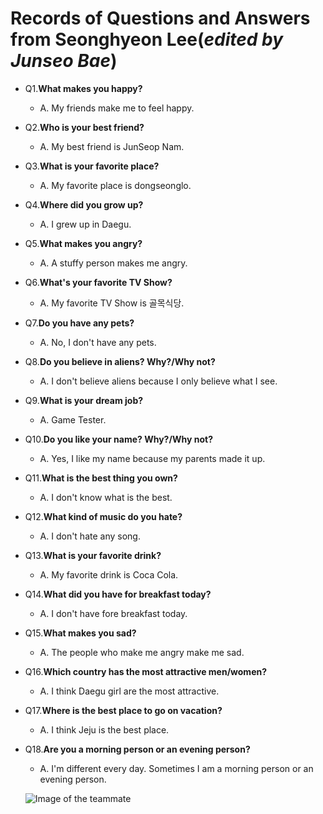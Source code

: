# Records of Questions and Answers from Seonghyeon Lee(_edited by Junseo Bae_)

* Q1.**What makes you happy?**
  * A. My friends make me to feel happy.
  
* Q2.**Who is your best friend?**
  * A. My best friend is JunSeop Nam.

* Q3.**What is your favorite place?**
  * A. My favorite place is dongseonglo.
  
* Q4.**Where did you grow up?**
  * A. I grew up in Daegu.

* Q5.**What makes you angry?**
  * A. A stuffy person makes me angry.
  
* Q6.**What's your favorite TV Show?**
  * A. My favorite TV Show is 골목식당.

* Q7.**Do you have any pets?**
  * A. No, I don't have any pets.
  
* Q8.**Do you believe in aliens? Why?/Why not?**
  * A. I don't believe aliens because I only believe what I see.
  
* Q9.**What is your dream job?**
  * A. Game Tester.
  
* Q10.**Do you like your name? Why?/Why not?**
  * A. Yes, I like my name because my parents made it up.

* Q11.**What is the best thing you own?**
  * A. I don't know what is the best.
  
* Q12.**What kind of music do you hate?**
  * A. I don't hate any song.
  
* Q13.**What is your favorite drink?**
  * A. My favorite drink is Coca Cola.
  
* Q14.**What did you have for breakfast today?**
  * A. I don't have fore breakfast today.
  
* Q15.**What makes you sad?**
  * A. The people who make me angry make me sad.

* Q16.**Which country has the most attractive men/women?**
  * A. I think Daegu girl are the most attractive.
  
* Q17.**Where is the best place to go on vacation?**
  * A. I think Jeju is the best place.
  
* Q18.**Are you a morning person or an evening person?**
  * A. I'm different every day. Sometimes I am a morning person or an evening person.
  
  ![Image of the teammate](https://avatars2.githubusercontent.com/u/65002076?s=460&u=d087bf784e40fc793e598e4d166f55a7c28a0026&v=4)
